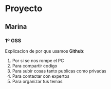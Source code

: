# Proyecto 

## Marina

### 1º GSS

Explicacion de por que usamos **Github**:

1. Por si se nos rompe el PC
2. Para compartir codigo
3. Para subir cosas tanto publicas como privadas
4.  Para contactar con expertos
5. Para organizar tus temas

